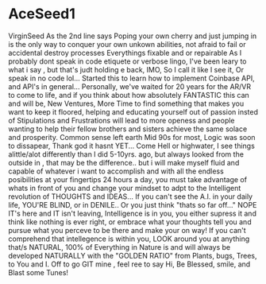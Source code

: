 # AceSeed1
VirginSeed
As the 2nd line says Poping your own cherry and just jumping in is the only way to conquer your own unkown abilities, not afraid to fail or accidental destroy processes Everythings fixable and or repairable
As I probably dont speak in code etiquete or verbose lingo, I've been leary to what i say , but that's judt holding e back, IMO, So I call it like I see it, Or speak in no code lol... Started this to learn how to implement Coinbase API, and API's in general... Personally, we've waited for 20 years for the AR/VR to come to life, and if you think about how absolutely FANTASTIC this can and will be, New Ventures, More Time to find something that makes you want to keep it floored, helping and educating yourself out of passion insted of Stipulations and Frustrations will lead to more openess and people wanting to help their fellow brothers and sisters achieve the same solace and prosperity. Common sense left earth Mid 90s for most, Logic was soon to dissapear, Thank god it hasnt YET... Come Hell or highwater, I see things alittle/alot differently than I did 5-10yrs. ago, but always looked from the outside in , that may be the difference.. but i will make myself fluid and capable of whatever i want to accomplish and with all the endless posibilities at your fingertips 24 hours a day, you must take advantage of whats in front of you and change your mindset to adpt to the Intelligent revolution of THOUGHTS and IDEAS... If you can't see the A.I. in your daily life, YOU'RE BLIND, or in DENILE.. Or you just think "thats so far off..." NOPE IT's here and IT isn't leaving, Intelligence is in you, you either supress it and think like nothing is ever right, or embrace what your thoughts tell you and pursue what you perceve to be there and make your on way! If you can't comprehend that intellegence is within you, LOOK around you at anything that/s NATURAL, 100% of Everything in Nature is and will always be developed NATURALLY with the "GOLDEN RATIO" from Plants, bugs, Trees, to You and I. Off to go GIT mine , feel ree to say Hi, Be Blessed, smile, and Blast some Tunes! 

